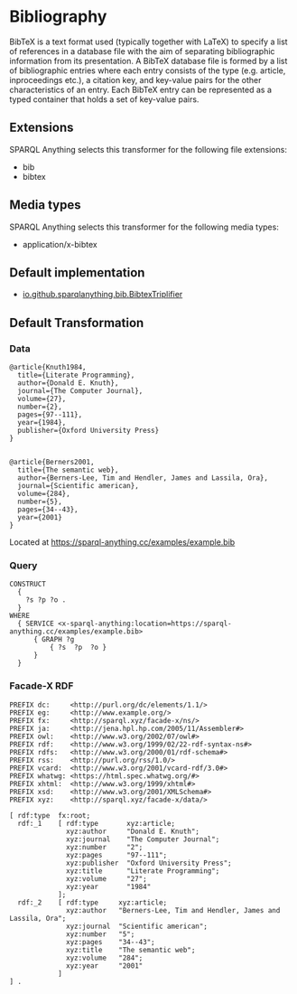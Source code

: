<!-- This page has been generated with sparql-anything-documentation-generator module -->

# Bibliography

BibTeX is a text format used (typically together with LaTeX) to specify a list of references in a database file with the aim of separating bibliographic information from its presentation.
A BibTeX database file is formed by a list of bibliographic entries where each entry consists of the type (e.g. article, inproceedings etc.), a citation key, and key-value pairs for the other characteristics of an entry.
Each BibTeX entry can be represented as a  typed container that holds a set of key-value pairs.


## Extensions

SPARQL Anything selects this transformer for the following file extensions:

- bib
- bibtex

## Media types

SPARQL Anything selects this transformer for the following media types:

- application/x-bibtex

## Default implementation

- [io.github.sparqlanything.bib.BibtexTriplifier](../sparql-anything-bibliography/src/main/java/io/github/sparqlanything/bibliography/BibtexTriplifier.java)

## Default Transformation

### Data

```Bibliography
@article{Knuth1984,
  title={Literate Programming},
  author={Donald E. Knuth},
  journal={The Computer Journal},
  volume={27},
  number={2},
  pages={97--111},
  year={1984},
  publisher={Oxford University Press}
}


@article{Berners2001,
  title={The semantic web},
  author={Berners-Lee, Tim and Hendler, James and Lassila, Ora},
  journal={Scientific american},
  volume={284},
  number={5},
  pages={34--43},
  year={2001}
}

```

Located at https://sparql-anything.cc/examples/example.bib

### Query

```
CONSTRUCT 
  { 
    ?s ?p ?o .
  }
WHERE
  { SERVICE <x-sparql-anything:location=https://sparql-anything.cc/examples/example.bib>
      { GRAPH ?g
          { ?s  ?p  ?o }
      }
  }

```

### Facade-X RDF

```turtle
PREFIX dc:     <http://purl.org/dc/elements/1.1/>
PREFIX eg:     <http://www.example.org/>
PREFIX fx:     <http://sparql.xyz/facade-x/ns/>
PREFIX ja:     <http://jena.hpl.hp.com/2005/11/Assembler#>
PREFIX owl:    <http://www.w3.org/2002/07/owl#>
PREFIX rdf:    <http://www.w3.org/1999/02/22-rdf-syntax-ns#>
PREFIX rdfs:   <http://www.w3.org/2000/01/rdf-schema#>
PREFIX rss:    <http://purl.org/rss/1.0/>
PREFIX vcard:  <http://www.w3.org/2001/vcard-rdf/3.0#>
PREFIX whatwg: <https://html.spec.whatwg.org/#>
PREFIX xhtml:  <http://www.w3.org/1999/xhtml#>
PREFIX xsd:    <http://www.w3.org/2001/XMLSchema#>
PREFIX xyz:    <http://sparql.xyz/facade-x/data/>

[ rdf:type  fx:root;
  rdf:_1    [ rdf:type       xyz:article;
              xyz:author     "Donald E. Knuth";
              xyz:journal    "The Computer Journal";
              xyz:number     "2";
              xyz:pages      "97--111";
              xyz:publisher  "Oxford University Press";
              xyz:title      "Literate Programming";
              xyz:volume     "27";
              xyz:year       "1984"
            ];
  rdf:_2    [ rdf:type     xyz:article;
              xyz:author   "Berners-Lee, Tim and Hendler, James and Lassila, Ora";
              xyz:journal  "Scientific american";
              xyz:number   "5";
              xyz:pages    "34--43";
              xyz:title    "The semantic web";
              xyz:volume   "284";
              xyz:year     "2001"
            ]
] .

```





